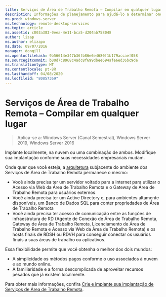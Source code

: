 ```yaml
---
title: Serviços de Área de Trabalho Remota – Compilar em qualquer lugar
description: Informações de planejamento para ajudá-lo a determinar onde hospedar sua implantação do RDS.
ms.prod: windows-server
ms.technology: remote-desktop-services
ms.topic: article
ms.assetid: c803a383-0eea-4e11-bca5-d204ab758048
author: lizap
ms.author: elizapo
ms.date: 09/07/2016
manager: dongill
ms.openlocfilehash: 9b56614e347b36fb86e6e4680f1b179accaef058
ms.sourcegitcommit: b00d7c8968c4adc8f699dbee694afe6ed36bc9de
ms.translationtype: HT
ms.contentlocale: pt-BR
ms.lasthandoff: 04/08/2020
ms.locfileid: "80857369"
---
```

# <a name="remote-desktop-services---build-anywhere"></a>Serviços de Área de Trabalho Remota – Compilar em qualquer lugar

>Aplica-se a: Windows Server (Canal Semestral), Windows Server 2019, Windows Server 2016

Implante localmente, na nuvem ou uma combinação de ambos. Modifique sua implantação conforme suas necessidades empresariais mudam.

Onde quer que você esteja, a [arquitetura](desktop-hosting-logical-architecture.md) subjacente do ambiente dos Serviços de Área de Trabalho Remota permanece o mesmo:
- Você ainda precisa ter um servidor voltado para a Internet para utilizar o Acesso via Web da Área de Trabalho Remota e o Gateway de Área de Trabalho Remota para usuários externos
- Você ainda precisa ter um Active Directory e, para ambientes altamente disponíveis, um Banco de Dados SQL para conter propriedades de Área de Trabalho Remota
- Você ainda precisa ter acesso de comunicação entre as funções de infraestrutura de RD (Agente de Conexão de Área de Trabalho Remota, Gateway de Área de Trabalho Remota, Licenciamento de Área de Trabalho Remota e Acesso via Web da Área de Trabalho Remota) e os hosts finais de RDSH ou RDVH para conseguir conectar os usuários finais a suas áreas de trabalho ou aplicativos.

Essa flexibilidade permite que você obtenha o melhor dos dois mundos:
- A simplicidade os métodos pagos conforme o uso associados à nuvem e ao mundo online.
- A familiaridade e a forma descomplicada de aproveitar recursos pesados que já existem localmente.

Para obter mais informações, confira [Crie e implante sua implantação de Serviços de Área de Trabalho Remota](rds-build-and-deploy.md).